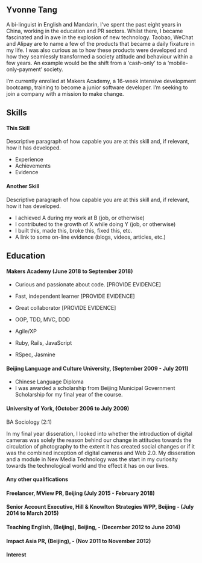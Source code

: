 ## Yvonne Tang 

A bi-linguist in English and Mandarin, I’ve spent the past eight years in China, working in the education and PR sectors. Whilst there, I became fascinated and in awe in the explosion of new technology. Taobao, WeChat and Alipay are to name a few of the products that became a daily fixature in my life. I was also curious as to how these products were developed and how they seamlessly transformed a society attitude and behaviour within a few years. An example would be the shift from a ‘cash-only’ to a ‘mobile-only-payment’ society. 

I’m currently enrolled at Makers Academy, a 16-week intensive development bootcamp, training to become a junior software developer. I’m seeking to join a company with a mission to make change. 

## Skills

#### This Skill



Descriptive paragraph of how capable you are at this skill and, if relevant, how it has developed.

- Experience
- Achievements
- Evidence

#### Another Skill

Descriptive paragraph of how capable you are at this skill and, if relevant, how it has developed.

- I achieved A during my work at B (job, or otherwise)
- I contributed to the growth of X while doing Y (job, or otherwise)
- I built this, made this, broke this, fixed this, etc.
- A link to some on-line evidence (blogs, videos, articles, etc.)

## Education

#### Makers Academy (June 2018 to September 2018)

- Curious and passionate about code. [PROVIDE EVIDENCE]
- Fast, independent learner [PROVIDE EVIDENCE]
- Great collaborator [PROVIDE EVIDENCE]

- OOP, TDD, MVC, DDD
- Agile/XP
- Ruby, Rails, JavaScript
- RSpec, Jasmine


#### Beijing Language and Culture University, (September 2009 - July 2011) 

- Chinese Language Diploma 
- I was awarded a scholarship from Beijing Municipal Government Scholarship for my final year of the course. 

#### University of York, (October 2006 to July 2009)
BA Sociology (2:1)
 
In my final year disseration, I looked into whether the introduction of digital cameras was solely the reason behind our   change in attitudes towards the circulation of photography to the extent it has created social changes or if it was the combined inception of digital cameras and Web 2.0. My disseration and a module in New Media Technology was the start in my curiosity towards the technological world and the effect it has on our lives. 

#### Any other qualifications

#### Freelancer, MView PR, Beijing (July 2015 - February 2018)
     
    
#### Senior Account Executive, Hill & Knowlton Strategies WPP, Beijing - (July 2014 to March 2015)
 
 
#### Teaching English, (Beijing), Beijing, - (December 2012 to June 2014)    
  

#### Impact Asia PR, (Beijing), - (Nov 2011 to November 2012) 


#### Interest ####




